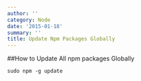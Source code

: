 ```yaml
---
author: ''
category: Node
date: '2015-01-18'
summary: ''
title: Update Npm Packages Globally
---
```

##How to Update All npm packages Globally

`sudo npm -g update`